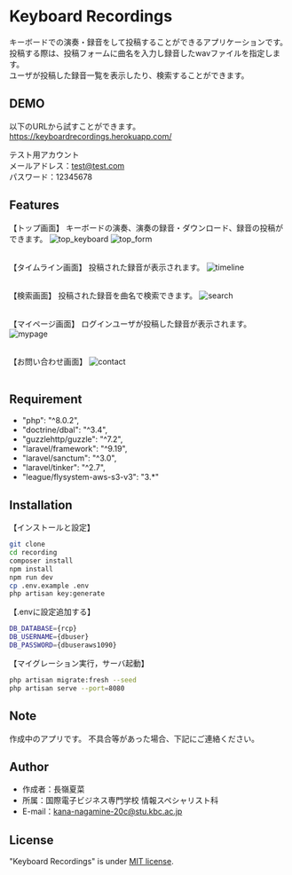 # Keyboard Recordings

 キーボードでの演奏・録音をして投稿することができるアプリケーションです。<br>
 投稿する際は、投稿フォームに曲名を入力し録音したwavファイルを指定します。<br>
 ユーザが投稿した録音一覧を表示したり、検索することができます。<br>
 
## DEMO
以下のURLから試すことができます。<br>
https://keyboardrecordings.herokuapp.com/

テスト用アカウント<br>
メールアドレス：test@test.com<br>
パスワード：12345678


## Features
【トップ画面】
キーボードの演奏、演奏の録音・ダウンロード、録音の投稿ができます。
 ![top_keyboard](https://user-images.githubusercontent.com/109420472/199146143-ad1163d0-54d7-4aeb-a0df-400c3a0e749d.png)
 ![top_form](https://user-images.githubusercontent.com/109420472/199159501-de26bba9-e9a8-4632-869e-7a43b6ac0f14.png)
 <br><br>
 
 【タイムライン画面】
 投稿された録音が表示されます。
 ![timeline](https://user-images.githubusercontent.com/109420472/200114168-8eed8675-3333-41c2-b5ef-ef6a59aadc3a.png)
 <br><br>
 
 【検索画面】
 投稿された録音を曲名で検索できます。
 ![search](https://user-images.githubusercontent.com/109420472/200114065-af6e83f3-461d-4789-8feb-b6dc0e987f0a.png)
 <br><br>
 
 【マイページ画面】
 ログインユーザが投稿した録音が表示されます。
 ![mypage](https://user-images.githubusercontent.com/109420472/200113992-521d0a16-66ec-49b0-be97-7809e2cc6d5c.png)
 <br><br>
 
 【お問い合わせ画面】
 ![contact](https://user-images.githubusercontent.com/109420472/200113944-3ad3ac75-3163-4668-9bba-bb8a49277227.png)
 <br><br>
 

 
## Requirement
 
* "php": "^8.0.2",
* "doctrine/dbal": "^3.4",
* "guzzlehttp/guzzle": "^7.2",
* "laravel/framework": "^9.19",
* "laravel/sanctum": "^3.0",
* "laravel/tinker": "^2.7",
* "league/flysystem-aws-s3-v3": "3.*"

## Installation
 
 【インストールと設定】
```bash
git clone
cd recording
composer install
npm install
npm run dev
cp .env.example .env
php artisan key:generate
```
 【.envに設定追加する】
```bash
DB_DATABASE={rcp}
DB_USERNAME={dbuser}
DB_PASSWORD={dbuseraws1090}
```

【マイグレーション実行，サーバ起動】
```bash
php artisan migrate:fresh --seed
php artisan serve --port=8080
```
 
## Note
作成中のアプリです。 
不具合等があった場合、下記にご連絡ください。
 
## Author
 
* 作成者：長嶺夏菜
* 所属：国際電子ビジネス専門学校 情報スペシャリスト科
* E-mail：kana-nagamine-20c@stu.kbc.ac.jp
 
## License
 
"Keyboard Recordings" is under [MIT license](https://en.wikipedia.org/wiki/MIT_License).